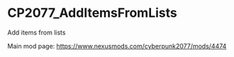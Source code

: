 # CP2077_AddItemsFromLists
 Add items from lists

Main mod page: https://www.nexusmods.com/cyberpunk2077/mods/4474

